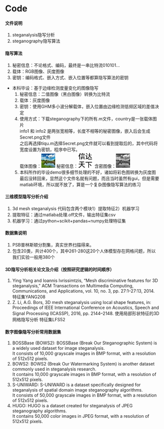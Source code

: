 # Code
#### 文件说明
1. steganalysis隐写分析
2. steganography隐写算法


#### 隐写算法
1. 秘密信息：不论格式、编码，最终是一串比特流010101...
2. 载体：RGB图像、灰度图像
3. 密钥：编码格式、嵌入方式、嵌入位置等都算隐写算法的密钥
- 本科毕设：基于边缘检测度量变化的图像隐写
    1. 秘密信息：二值图像（黑白图像）转换为比特流
    2. 载体：灰度图像
    3. 密钥：使用GHM多小波分解载体，嵌入位置由边缘检测低频区域的差值决定
    4. 使用方式：下载steganography下的所有.m文件，country是一张载体图片  
        info1 和 info2 是两张宽相等，长度不相等的秘密图像，嵌入后会生成Secret.png文件  
        之后再选择tiqu.m选择Secret.png文件就可以看到提取后的，其中代码将宽度设置为密钥，程序中已写。  
        载体图像：<img decoding="async" src="steganography/country.png" width="10%"> 
        秘密信息：![秘密信息](steganography/info1.png)
        含密图像：<img decoding="async" src="steganography/Secret.png" width="10%"> 
    5. 本科所作的毕设demo很多细节处理的不好，诸如将彩色图转换为灰度图最后没转回来，显然这个文件名就有问题，而且当时虽然有gui，但是需要matlab环境，所以就不放了，算是一个复杂图像隐写算法的练习



#### 三维模型隐写分析介绍
1. 3d mesh steganalysis 代码包含两个模块1）提取特征2）机器学习
2. 提取特征：通过matlaba处理.off文件，输出特征集csv
3. 机器学习：通过python+scikit+pandas+numpy处理特征集


#### 数据集说明  
1. PSB普林斯顿分割集，真实世界扫描得来。  
2. 包含20类，共计400个，其中261-280这20个人体模型存在网格问题，所以我们实验一般用380个  

#### 3D隐写分析相关论文及介绍（按照研究逻辑的时间顺序）
1. Ying Yang and Ioannis Ivrissimtzis, “Mesh discriminative features for 3D steganalysis,” ACM Transactions on Multimedia Computing, Communications, and Applications, vol. 10, no. 3, pp. 27:1–27:13, 2014.        特征集YANG208
2.  Z. Li, A.G. Bors, 3D mesh steganalysis using local shape features, in: Proceedings of IEEE International Conference on Acoustics, Speech and Signal Processing (ICASSP), 2016, pp. 2144–2148.       使用局部形状特征的3D网格隐写分析    特征集LFS52

#### 数字图像隐写分析常用数据集  
1. BOSSBase (BOWS2):
BOSSBase (Break Our Steganographic System) is a widely used dataset for image steganalysis.  
It consists of 10,000 grayscale images in BMP format, with a resolution of 512x512 pixels.  
2. BOWS2: BOWS2 (Break Our Watermarking System) is another dataset commonly used in steganalysis research.  
It contains 10,000 grayscale images in BMP format, with a resolution of 512x512 pixels.  
3. S-UNIWARD: S-UNIWARD is a dataset specifically designed for steganalysis of spatial domain image steganography algorithms.  
It consists of 50,000 grayscale images in BMP format, with a resolution of 512x512 pixels.  
4. HUGO: HUGO is a dataset created for steganalysis of JPEG steganography algorithms.   
It contains 50,000 color images in JPEG format, with a resolution of 512x512 pixels.



